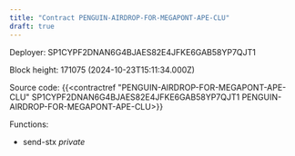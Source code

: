 ```yaml
---
title: "Contract PENGUIN-AIRDROP-FOR-MEGAPONT-APE-CLU"
draft: true
---
```

Deployer: SP1CYPF2DNAN6G4BJAES82E4JFKE6GAB58YP7QJT1


 



Block height: 171075 (2024-10-23T15:11:34.000Z)

Source code: {{<contractref "PENGUIN-AIRDROP-FOR-MEGAPONT-APE-CLU" SP1CYPF2DNAN6G4BJAES82E4JFKE6GAB58YP7QJT1 PENGUIN-AIRDROP-FOR-MEGAPONT-APE-CLU>}}

Functions:

* send-stx _private_
